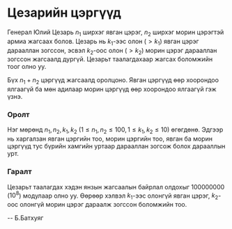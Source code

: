 Цезарийн цэргүүд
================
Генерал Юлий Цезарь $n_1$ ширхэг явган цэрэг, $n_2$ ширхэг морин цэрэгтэй армиа
жагсаах болов. Цезарь нь $k_1$-ээс олон ($> k_1$) явган цэрэг дарааллан зогссон,
эсвэл $k_2$-оос олон ($> k_2$) морин цэрэг дарааллан зогссон жагсаалд дургүй.
Цезарьт таалагдахаар жагсах боломжийн тоог олно уу.

Бүх $n_1+n_2$ цэргүүд жагсаалд оролцоно. Явган цэргүүд өөр хоорондоо ялгаагүй ба
мөн адилаар морин цэргүүд өөр хоорондоо ялгаагүй гэж үзнэ.


### Оролт
Нэг мөрөнд $n_1, n_2, k_1, k_2$ ($1 ≤ n_1, n_2 ≤ 100, 1 ≤ k_1, k_2 ≤ 10$)
өгөгдөнө. Эдгээр нь харгалзан явган цэргийн тоо, морин цэргийн тоо, явган ба
морин цэргүүд тус бүрийн хамгийн уртаар дарааллан зогсож болох дарааллын урт.


### Гаралт
Цезарьт таалагдах хэдэн янзын жагсаалын байрлал олдохыг 100000000 ($10^8$)
модулаар олно уу. Өөрөөр хэлвэл $k_1$-ээс олонгүй явган цэрэг, $k_2$-оос олонгүй
морин цэрэг дараалж зогссон боломжийн тоо.

-- Б.Батхуяг
